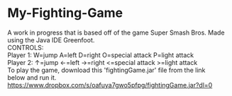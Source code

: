 # My-Fighting-Game
A work in progress that is based off of the game Super Smash Bros. Made using the Java IDE Greenfoot.<br />
CONTROLS:<br />
Player 1: W=jump  A=left  D=right  O=special attack  P=light attack<br />
Player 2: ↑=jump  ←=left  →=right  <=special attack  >=light attack<br />
To play the game, download this 'fightingGame.jar' file from the link<br />
below and run it.<br />
https://www.dropbox.com/s/oafuya7gwo5pfpg/fightingGame.jar?dl=0
